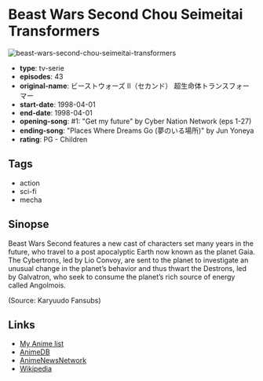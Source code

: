 # Beast Wars Second Chou Seimeitai Transformers

![beast-wars-second-chou-seimeitai-transformers](https://cdn.myanimelist.net/images/anime/1285/94077.jpg)

-   **type**: tv-serie
-   **episodes**: 43
-   **original-name**: ビーストウォーズ Ⅱ（セカンド） 超生命体トランスフォーマー
-   **start-date**: 1998-04-01
-   **end-date**: 1998-04-01
-   **opening-song**: #1: "Get my future" by Cyber Nation Network (eps 1-27)
-   **ending-song**: "Places Where Dreams Go (夢のいる場所)" by Jun Yoneya
-   **rating**: PG - Children

## Tags

-   action
-   sci-fi
-   mecha

## Sinopse

Beast Wars Second features a new cast of characters set many years in the future, who travel to a post apocalyptic Earth now known as the planet Gaia. The Cybertrons, led by Lio Convoy, are sent to the planet to investigate an unusual change in the planet’s behavior and thus thwart the Destrons, led by Galvatron, who seek to consume the planet’s rich source of energy called Angolmois.

(Source: Karyuudo Fansubs)

## Links

-   [My Anime list](https://myanimelist.net/anime/5070/Beast_Wars_Second_Chou_Seimeitai_Transformers)
-   [AnimeDB](http://anidb.info/perl-bin/animedb.pl?show=anime&aid=4201)
-   [AnimeNewsNetwork](http://www.animenewsnetwork.com/encyclopedia/anime.php?id=1213)
-   [Wikipedia](http://en.wikipedia.org/wiki/Beast_Wars_Second)
